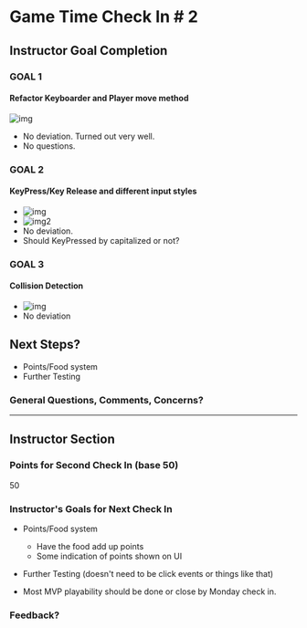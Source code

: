 # Game Time Check In # 2

## Instructor Goal Completion

### GOAL 1
#### Refactor Keyboarder and Player move method
  ![img](http://i.imgur.com/24EqBUu.png)

  - No deviation. Turned out very well.
  - No questions.

### GOAL 2
#### KeyPress/Key Release and different input styles

- ![img](http://i.imgur.com/sRpUT5m.png)
- ![img2](http://i.imgur.com/KvK2OSX.png)
- No deviation.
- Should KeyPressed by capitalized or not?

### GOAL 3
#### Collision Detection

- ![img](http://g.recordit.co/EvsR9Gx5W4.gif)
- No deviation

## Next Steps?

- Points/Food system
- Further Testing

### General Questions, Comments, Concerns?

-----

## Instructor Section

### Points for Second Check In (base 50)

50

### Instructor's Goals for Next Check In

- Points/Food system
  - Have the food add up points
  - Some indication of points shown on UI

- Further Testing (doesn't need to be click events or things like that)

- Most MVP playability should be done or close by Monday check in.

### Feedback?
